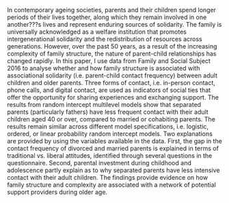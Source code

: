 In contemporary ageing societies, parents and their children spend longer periods of their lives together, along which they remain involved in one another???s lives and represent enduring sources of solidarity. The family is universally acknowledged as a welfare institution that promotes intergenerational solidarity and the redistribution of resources across generations. However, over the past 50 years, as a result of the increasing complexity of family structure, the nature of parent-child relationships has changed rapidly. In this paper, I use data from Family and Social Subject 2016 to analyse whether and how family structure is associated with associational solidarity (i.e. parent-child contact frequency) between adult children and older parents. Three forms of contact, i.e. in-person contact, phone calls, and digital contact, are used as indicators of social ties that offer the opportunity for sharing experiences and exchanging support. The results from random intercept multilevel models show that separated parents (particularly fathers) have less frequent contact with their adult children aged 40 or over, compared to married or cohabiting parents. The results remain similar across different model specifications, i.e. logistic, ordered, or linear probability random intercept models. Two explanations are provided by using the variables available in the data. First, the gap in the contact frequency of divorced and married parents is explained in terms of traditional vs. liberal attitudes, identified through several questions in the questionnaire. Second, parental investment during childhood and adolescence partly explain as to why separated parents have less intensive contact with their adult children. The findings provide evidence on how family structure and complexity are associated with a network of potential support providers during older age.     